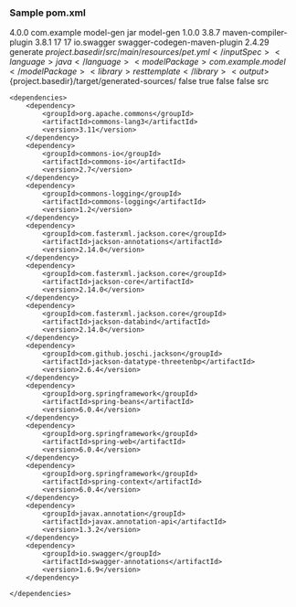 ### Sample pom.xml
<project xmlns="http://maven.apache.org/POM/4.0.0"
	xmlns:xsi="http://www.w3.org/2001/XMLSchema-instance"
	xsi:schemaLocation="http://maven.apache.org/POM/4.0.0 http://maven.apache.org/maven-v4_0_0.xsd">
	<modelVersion>4.0.0</modelVersion>
	<groupId>com.example</groupId>
	<artifactId>model-gen</artifactId>
	<packaging>jar</packaging>
	<name>model-gen</name>
	<version>1.0.0</version>
	<prerequisites>
		<maven>3.8.7</maven>
	</prerequisites>
	<build>
		<plugins>
			<plugin>
				<artifactId>maven-compiler-plugin</artifactId>
				<version>3.8.1</version>
				<configuration>
					<source>17</source>
					<target>17</target>
				</configuration>
			</plugin>
			<plugin>
				<groupId>io.swagger</groupId>
				<artifactId>swagger-codegen-maven-plugin</artifactId>
				<version>2.4.29</version>
				<executions>
					<execution>
						<goals>
							<goal>generate</goal>
						</goals>
						<configuration>
							<inputSpec>${project.basedir}/src/main/resources/pet.yml</inputSpec>
							<language>java</language>
							<modelPackage>com.example.model</modelPackage>
							<library>resttemplate</library>
							<output>${project.basedir}/target/generated-sources/</output>
							<generateApis>false</generateApis>
							<skipValidateSpec>true</skipValidateSpec>
							<generateApiDocumentation>false</generateApiDocumentation>
							<generateModelDocumentation>false</generateModelDocumentation>
							<configOptions>
								<sourceFolder>src</sourceFolder>
							</configOptions>
						</configuration>
					</execution>
				</executions>
			</plugin>
		</plugins>
	</build>

	<dependencies>
		<dependency>
			<groupId>org.apache.commons</groupId>
			<artifactId>commons-lang3</artifactId>
			<version>3.11</version>
		</dependency>
		<dependency>
			<groupId>commons-io</groupId>
			<artifactId>commons-io</artifactId>
			<version>2.7</version>
		</dependency>
		<dependency>
			<groupId>commons-logging</groupId>
			<artifactId>commons-logging</artifactId>
			<version>1.2</version>
		</dependency>
		<dependency>
			<groupId>com.fasterxml.jackson.core</groupId>
			<artifactId>jackson-annotations</artifactId>
			<version>2.14.0</version>
		</dependency>
		<dependency>
			<groupId>com.fasterxml.jackson.core</groupId>
			<artifactId>jackson-core</artifactId>
			<version>2.14.0</version>
		</dependency>
		<dependency>
			<groupId>com.fasterxml.jackson.core</groupId>
			<artifactId>jackson-databind</artifactId>
			<version>2.14.0</version>
		</dependency>
		<dependency>
			<groupId>com.github.joschi.jackson</groupId>
			<artifactId>jackson-datatype-threetenbp</artifactId>
			<version>2.6.4</version>
		</dependency>
		<dependency>
			<groupId>org.springframework</groupId>
			<artifactId>spring-beans</artifactId>
			<version>6.0.4</version>
		</dependency>
		<dependency>
			<groupId>org.springframework</groupId>
			<artifactId>spring-web</artifactId>
			<version>6.0.4</version>
		</dependency>
		<dependency>
			<groupId>org.springframework</groupId>
			<artifactId>spring-context</artifactId>
			<version>6.0.4</version>
		</dependency>
		<dependency>
			<groupId>javax.annotation</groupId>
			<artifactId>javax.annotation-api</artifactId>
			<version>1.3.2</version>
		</dependency>
		<dependency>
			<groupId>io.swagger</groupId>
			<artifactId>swagger-annotations</artifactId>
			<version>1.6.9</version>
		</dependency>

	</dependencies>
</project>
